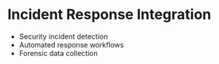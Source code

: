 # Incident Response Integration
- Security incident detection
- Automated response workflows
- Forensic data collection
